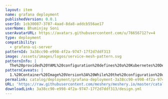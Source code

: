 ```yaml
---
layout: item
name: grafana deployment
publishedVersion: 0.0.1
userId: 1cb30087-3787-4aad-8da8-addcb556ae17
userName: Bhuminjay Soni
userAvatarURL: https://avatars.githubusercontent.com/u/76656712?v=4
type: deployment
compatibility:
  - grafana-ui-server
patternId: 3a38cc90-e998-4f2a-9747-17f2d7ddf313
image: /assets/images/logos/service-mesh-pattern.svg
patternInfo: |
  The%20provided%20YAML%20configuration%20defines%20a%20Kubernetes%20Deployment%20named%20%22grafana%22%20within%20the%20%22monitoring%22%20namespace.%20This%20Deployment%20ensures%20the%20availability%20of%20one%20instance%20of%20Grafana%2C%20a%20monitoring%20and%20visualization%20tool.%20It%20specifies%20resource%20requirements%2C%20including%20memory%20and%20CPU%20limits%2C%20and%20mounts%20volumes%20for%20persistent%20storage%20and%20configuration.%20The%20container%20runs%20the%20latest%20version%20of%20the%20Grafana%20image%2C%20exposing%20port%203000%20for%20access.%20The%20configuration%20also%20includes%20a%20Pod%20template%20with%20labels%20for%20Pod%20identification%20and%20a%20selector%20to%20match%20labels%20for%20managing%20Pods.
patternCaveats: |
  1.%20Container%20Image%20Version%3A%20While%20the%20configuration%20uses%20grafana%2Fgrafana%3Alatest%20for%20the%20container%20image%2C%20it's%20important%20to%20note%20that%20relying%20on%20the%20latest%20tag%20can%20introduce%20instability%20if%20Grafana%20publishes%20a%20new%20version%20that%20includes%20breaking%20changes%20or%20bugs.%20Consider%20specifying%20a%20specific%20version%20tag%20for%20more%20predictable%20behavior.%0A%0A2.%20Resource%20Limits%3A%20Resource%20limits%20(memory%20and%20cpu)%20are%20specified%20for%20the%20container.%20Ensure%20that%20these%20limits%20are%20appropriate%20for%20your%20deployment%20environment%20and%20the%20expected%20workload%20of%20Grafana.%20Adjust%20these%20limits%20based%20on%20performance%20testing%20and%20monitoring.%0A%0A3.%20Storage%3A%20The%20configuration%20uses%20an%20emptyDir%20volume%20for%20Grafana's%20storage.%20This%20volume%20is%20ephemeral%20and%20will%20be%20deleted%20if%20the%20Pod%20restarts%20or%20is%20rescheduled%20to%20a%20different%20node.%20Consider%20using%20a%20persistent%20volume%20(e.g.%2C%20PersistentVolumeClaim)%20for%20storing%20Grafana%20data%20to%20ensure%20data%20persistence%20across%20Pod%20restarts.%0A%0A4.%20Configurations%3A%20Configuration%20for%20Grafana's%20data%20sources%20is%20mounted%20using%20a%20ConfigMap.%20Ensure%20that%20the%20ConfigMap%20(grafana-datasources)%20is%20properly%20configured%20with%20the%20required%20data%20source%20configurations.%20Verify%20that%20changes%20to%20the%20ConfigMap%20are%20propagated%20to%20the%20Grafana%20Pod%20without%20downtime.
permalink: catalog/deployment/grafana-deployment-3a38cc90-e998-4f2a-9747-17f2d7ddf313.html
URL: 'https://raw.githubusercontent.com/meshery/meshery.io/master/catalog/3a38cc90-e998-4f2a-9747-17f2d7ddf313/0.0.1/design.yml'
downloadLink: 3a38cc90-e998-4f2a-9747-17f2d7ddf313/design.yml
---
```

